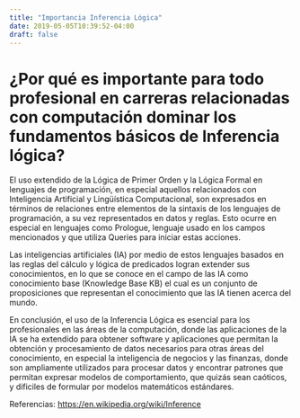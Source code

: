 ```yaml
---
title: "Importancia Inferencia Lógica"
date: 2019-05-05T10:39:52-04:00
draft: false
---
```

# ¿Por qué es importante para todo profesional en carreras relacionadas con computación dominar los fundamentos básicos de Inferencia lógica?

El uso extendido de la Lógica de Primer Orden y la Lógica Formal en lenguajes de programación, en especial aquellos relacionados con Inteligencia Artificial y Lingüística Computacional, son expresados en términos de relaciones entre elementos de la sintaxis de los lenguajes de programación, a su vez representados en datos y reglas. Esto ocurre en especial en lenguajes como Prologue, lenguaje usado en los campos mencionados y que utiliza Queries para iniciar estas acciones.

Las inteligencias artificiales (IA) por medio de estos lenguajes basados en las reglas del cálculo y lógica de predicados logran extender sus conocimientos, en lo que se conoce en el campo de las IA como conocimiento base (Knowledge Base KB) el cual es un conjunto de proposiciones que representan el conocimiento que las IA tienen acerca del mundo.

En conclusión, el uso de la Inferencia Lógica es esencial para los profesionales en las áreas de la computación, donde las aplicaciones de la IA se ha extendido para obtener software y aplicaciones que permitan la obtención y procesamiento de datos necesarios para otras áreas del conocimiento, en especial la inteligencia de negocios y las finanzas, donde son ampliamente utilizados para procesar datos y encontrar patrones que permitan expresar modelos de comportamiento, que quizás sean caóticos, y dificiles de formular por modelos matemáticos estándares.

Referencias:
https://en.wikipedia.org/wiki/Inference



